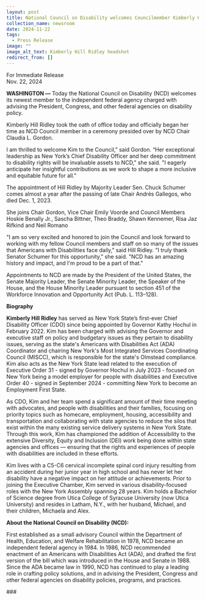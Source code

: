 ```yaml
---
layout: post
title: National Council on Disability welcomes Councilmember Kimberly Hill Ridley
collection_name: newsroom
date: 2024-11-22
tags:
  - Press Release
image: ""
image_alt_text: Kimberly Hill Ridley headshot
redirect_from: []
---
```


For Immediate Release\
Nov. 22, 2024

**WASHINGTON —** Today the National Council on Disability (NCD) welcomes its newest member to the independent federal agency charged with advising the President, Congress, and other federal agencies on disability policy.

Kimberly Hill Ridley took the oath of office today and officially began her time as NCD Council member in a ceremony presided over by NCD Chair Claudia L. Gordon.

I am thrilled to welcome Kim to the Council,” said Gordon. “Her exceptional leadership as New York’s Chief Disability Officer and her deep commitment to disability rights will be invaluable assets to NCD," she said. "I eagerly anticipate her insightful contributions as we work to shape a more inclusive and equitable future for all."

The appointment of Hill Ridley by Majority Leader Sen. Chuck Schumer comes almost a year after the passing of late Chair Andrés Gallegos, who died Dec. 1, 2023.

She joins Chair Gordon, Vice Chair Emily Voorde and Council Members Hoskie Benally Jr., Sascha Bittner, Theo Braddy, Shawn Kennemer, Risa Jaz Rifkind and Neil Romano

"I am so very excited and honored to join the Council and look forward to working with my fellow Council members and staff on so many of the issues that Americans with Disabilities face daily," said Hill Ridley. "I truly thank Senator Schumer for this opportunity," she said. "NCD has an amazing history and impact, and I'm proud to be a part of that."

Appointments to NCD are made by the President of the United States, the Senate Majority Leader, the Senate Minority Leader, the Speaker of the House, and the House Minority Leader pursuant to section 451 of the Workforce Innovation and Opportunity Act (Pub. L. 113–128).

**Biography**

**Kimberly Hill Ridley** has served as New York State’s first-ever Chief Disability Officer (CDO) since being appointed by Governor Kathy Hochul in February 2022. Kim has been charged with advising the Governor and executive staff on policy and budgetary issues as they pertain to disability issues, serving as the state's Americans with Disabilities Act (ADA) Coordinator and chairing New York's Most Integrated Services Coordinating Council (MISCC), which is responsible for the state's Olmstead compliance. Kim also acts as the New York State lead related to the execution of Executive Order 31 - signed by Governor Hochul in July 2023 - focused on New York being a model employer for people with disabilities and Executive Order 40 - signed in September 2024 - committing New York to become an Employment First State.

As CDO, Kim and her team spend a significant amount of their time meeting with advocates, and people with disabilities and their families, focusing on priority topics such as homecare, employment, housing, accessibility and transportation and collaborating with state agencies to reduce the silos that exist within the many existing service delivery systems in New York State. Through this work, Kim has championed the addition of Accessibility to the extensive Diversity, Equity and Inclusion (DEI) work being done within state agencies and offices — ensuring that the rights and experiences of people with disabilities are included in these efforts.

Kim lives with a C5-C6 cervical incomplete spinal cord injury resulting from an accident during her junior year in high school and has never let her disability have a negative impact on her attitude or achievements. Prior to joining the Executive Chamber, Kim served in various disability-focused roles with the New York Assembly spanning 28 years. Kim holds a Bachelor of Science degree from Utica College of Syracuse University (now Utica University) and resides in Latham, N.Y., with her husband, Michael, and their children, Michaela and Alex.

**About the National Council on Disability (NCD):**

First established as a small advisory Council within the Department of Health, Education, and Welfare Rehabilitation in 1978, NCD became an independent federal agency in 1984. In 1986, NCD recommended enactment of an Americans with Disabilities Act (ADA), and drafted the first version of the bill which was introduced in the House and Senate in 1988. Since the ADA became law in 1990, NCD has continued to play a leading role in crafting policy solutions, and in advising the President, Congress and other federal agencies on disability policies, programs, and practices.

\###
